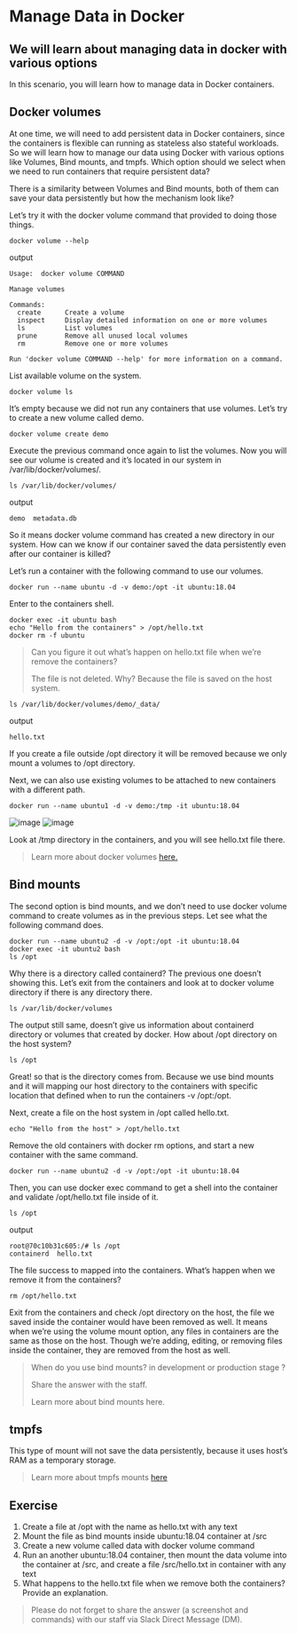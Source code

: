 Manage Data in Docker
=========================

We will learn about managing data in docker with various options
----------

In this scenario, you will learn how to manage data in Docker containers.

Docker volumes
----------

At one time, we will need to add persistent data in Docker containers, since the containers is flexible can running as stateless also stateful workloads. So we will learn how to manage our data using Docker with various options like Volumes, Bind mounts, and tmpfs. Which option should we select when we need to run containers that require persistent data?

There is a similarity between Volumes and Bind mounts, both of them can save your data persistently but how the mechanism look like?

Let’s try it with the docker volume command that provided to doing those things.

```
docker volume --help
```
output
```
Usage:  docker volume COMMAND

Manage volumes

Commands:
  create      Create a volume
  inspect     Display detailed information on one or more volumes
  ls          List volumes
  prune       Remove all unused local volumes
  rm          Remove one or more volumes

Run 'docker volume COMMAND --help' for more information on a command.
```

List available volume on the system.

```
docker volume ls
```
It’s empty because we did not run any containers that use volumes. Let’s try to create a new volume called demo.
```
docker volume create demo
```
Execute the previous command once again to list the volumes. Now you will see our volume is created and it’s located in our system in /var/lib/docker/volumes/.
```
ls /var/lib/docker/volumes/
```
output
```
demo  metadata.db
```
So it means docker volume command has created a new directory in our system. How can we know if our container saved the data persistently even after our container is killed?

Let’s run a container with the following command to use our volumes.

```
docker run --name ubuntu -d -v demo:/opt -it ubuntu:18.04
```
Enter to the containers shell.
```
docker exec -it ubuntu bash
echo "Hello from the containers" > /opt/hello.txt
docker rm -f ubuntu
```

> Can you figure it out what’s happen on hello.txt file when we’re remove the containers?
> 
> The file is not deleted. Why? Because the file is saved on the host system.

```
ls /var/lib/docker/volumes/demo/_data/
```
output
```
hello.txt
```

If you create a file outside /opt directory it will be removed because we only mount a volumes to /opt directory.

Next, we can also use existing volumes to be attached to new containers with a different path.

```
docker run --name ubuntu1 -d -v demo:/tmp -it ubuntu:18.04
```
![image](https://github.com/user-attachments/assets/112a170a-ff32-4e7b-bd3f-ef6bc9f73a1b)
![image](https://github.com/user-attachments/assets/93edef1a-5315-4c5d-a716-7850a1ef953e)


Look at /tmp directory in the containers, and you will see hello.txt file there.

> Learn more about docker volumes [here.](https://docs.docker.com/storage/volumes/)

Bind mounts
----------

The second option is bind mounts, and we don’t need to use docker volume command to create volumes as in the previous steps. Let see what the following command does.

```
docker run --name ubuntu2 -d -v /opt:/opt -it ubuntu:18.04
docker exec -it ubuntu2 bash
ls /opt
```
Why there is a directory called containerd? The previous one doesn’t showing this. Let’s exit from the containers and look at to docker volume directory if there is any directory there.

```
ls /var/lib/docker/volumes
```
The output still same, doesn’t give us information about containerd directory or volumes that created by docker. How about /opt directory on the host system?
```
ls /opt
```

Great! so that is the directory comes from. Because we use bind mounts and it will mapping our host directory to the containers with specific location that defined when to run the containers -v /opt:/opt.

Next, create a file on the host system in /opt called hello.txt.

```
echo "Hello from the host" > /opt/hello.txt
```

Remove the old containers with docker rm options, and start a new container with the same command.

```
docker run --name ubuntu2 -d -v /opt:/opt -it ubuntu:18.04
```
Then, you can use docker exec command to get a shell into the container and validate /opt/hello.txt file inside of it.

```
ls /opt
```
output
```
root@70c10b31c605:/# ls /opt
containerd  hello.txt
```
The file success to mapped into the containers. What’s happen when we remove it from the containers?
```
rm /opt/hello.txt
```
Exit from the containers and check /opt directory on the host, the file we saved inside the container would have been removed as well. It means when we’re using the volume mount option, any files in containers are the same as those on the host. Though we’re adding, editing, or removing files inside the container, they are removed from the host as well.

> When do you use bind mounts? in development or production stage ?
>
> Share the answer with the staff.
>
> Learn more about bind mounts here.

tmpfs
---------

This type of mount will not save the data persistently, because it uses host’s RAM as a temporary storage.

> Learn more about tmpfs mounts [here](https://docs.docker.com/storage/tmpfs/)


Exercise
---------
1. Create a file at /opt with the name as hello.txt with any text
2. Mount the file as bind mounts inside ubuntu:18.04 container at /src
3. Create a new volume called data with docker volume command
4. Run an another ubuntu:18.04 container, then mount the data volume into the container at /src, and create a file /src/hello.txt in container with any text
5. What happens to the hello.txt file when we remove both the containers? Provide an explanation.

> Please do not forget to share the answer (a screenshot and commands) with our staff via Slack Direct Message (DM).
